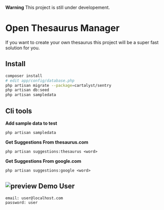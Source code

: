 **Warning** This project is still under developement.

Open Thesaurus Manager
======================

If you want to create your own thesaurus this project will be a super fast solution for you.



Install
-------

```sh
composer install
# edit app/config/database.php
php artisan migrate --package=cartalyst/sentry
php artisan db:seed
php artisan sampledata
```

Cli tools
---------

**Add sample data to test**

    php artisan sampledata


**Get Suggestions From thesaurus.com**

    php artisan suggestions:thesaurus <word>


**Get Suggestions From google.com**

    php artisan suggestions:google <word>



![preview](https://raw.githubusercontent.com/hasantayyar/thesaurus-manager/master/docs/alpha_preview3.png)
Demo User
---------

    email: user@localhost.com
    password: user
